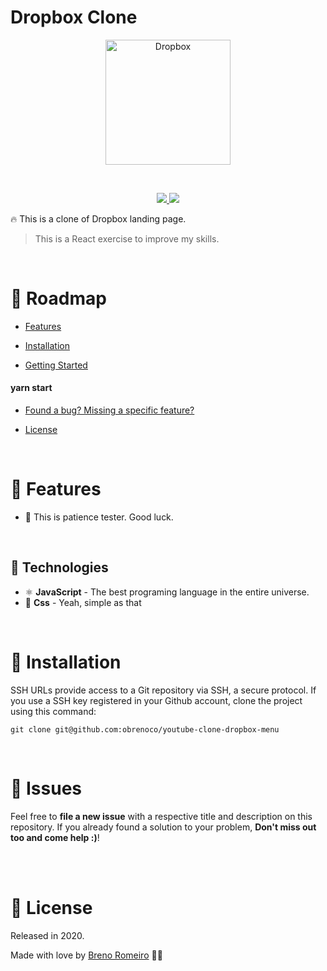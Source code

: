 # Dropbox Clone

<p  align="center">
<img  src="https://media.giphy.com/media/hsNyNj4ule7g1v0jlx/giphy.gif"  height="200" alt="Dropbox">
</p>
<br/>


<p  align="center">
  <a  href="">
  <img  src="https://img.shields.io/github/stars/obrenoco/youtube-clone-dropbox-menu"/>
  </a>
  <img  src="https://img.shields.io/github/forks/obrenoco/youtube-clone-dropbox-menu"/>
  </a>
</p>

🔥 This is a clone of Dropbox landing page.





> This is a React exercise to improve my skills.



<br />



# :pushpin: Roadmap



* [Features](#rocket-features)

* [Installation](#construction_worker-installation)


* [Getting Started](#runner-getting-started)
#### yarn start

* [Found a bug? Missing a specific feature?](#bug-issues)


* [License](#closed_book-license)


<br />

# :rocket: Features

 * 🍕 This is patience tester. Good luck.




<br />

## :robot: Technologies

 * ⚛ **JavaScript** - The best programing language in the entire universe.
 * 💅 **Css** - Yeah, simple as that





<br />

# :construction_worker: Installation



SSH URLs provide access to a Git repository via SSH, a secure protocol. If you use a SSH key registered in your Github account, clone the project using this command:



```git clone git@github.com:obrenoco/youtube-clone-dropbox-menu```






<br />


# :bug: Issues



Feel free to **file a new issue** with a respective title and description on this repository. If you already found a solution to your problem, **Don't miss out too and come help :)**!



<br />








<br/>

# :closed_book: License


Released in 2020.

Made with love by [Breno Romeiro](https://github.com/obrenoco) 💜🚀
